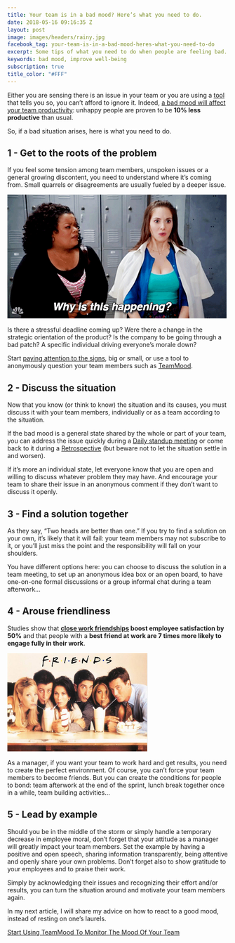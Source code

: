 ```yaml
---
title: Your team is in a bad mood? Here’s what you need to do.
date: 2018-05-16 09:16:35 Z
layout: post
image: images/headers/rainy.jpg
facebook_tag: your-team-is-in-a-bad-mood-heres-what-you-need-to-do
excerpt: Some tips of what you need to do when people are feeling bad.
keywords: bad mood, improve well-being
subscription: true
title_color: "#FFF"
---
```


Either you are sensing there is an issue in your team or you are using a <a href="https://www.teammood.com/">tool</a> that tells you so, you can’t afford to ignore it. Indeed, <a href="https://blog.teammood.com/en/2017/03/07/wellbeing-at-work-the-benefits-of-happiness-in-the-workplace.html">a bad mood will affect your team productivity</a>: unhappy people are proven to be **10% less productive** than usual. 

So, if a bad situation arises, here is what you need to do.

## 1 - Get to the roots of the problem

If you feel some tension among team members, unspoken issues or a general growing discontent, you need to understand where it’s coming from. Small quarrels or disagreements are usually fueled by a deeper issue. 

<img class="right" src="/images/posts/why.gif" alt="Chicken and pigs">

Is there a stressful deadline coming up? Were there a change in the strategic orientation of the product? Is the company to be going through a bad patch? A specific individual driving everyone’s morale down?

Start <a href="https://blog.teammood.com/en/2017/04/11/8-warnings-that-a-crisis-is-looming-among-your-teammates.html">paying attention to the signs</a>, big or small, or use a tool to anonymously question your team members such as <a href="https://www.teammood.com/">TeamMood</a>.

## 2 - Discuss the situation
 
Now that you know (or think to know) the situation and its causes, you must discuss it with your team members, individually or as a team according to the situation. 

If the bad mood is a general state shared by the whole or part of your team, you can address the issue quickly during a <a href="https://blog.teammood.com/2018/04/18/best-practices-to-run-effective-daily-standup-meetings.html">Daily standup meeting</a> or come back to it during a <a href="https://blog.teammood.com/2018/02/07/a-simple-guide-to-run-agile-retrospectives.html">Retrospective</a> (but beware not to let the situation settle in and worsen).

If it’s more an individual state, let everyone know that you are open and willing to discuss whatever problem they may have. And encourage your team to share their issue in an anonymous comment if they don’t want to discuss it openly.

## 3 - Find a solution together

As they say, “Two heads are better than one.” If you try to find a solution on your own, it’s likely that it will fail: your team members may not subscribe to it, or you’ll just miss the point and the responsibility will fall on your shoulders. 

You have different options here: you can choose to discuss the solution in a team meeting, to set up an anonymous idea box or an open board, to have one-on-one formal discussions or a group informal chat during a team afterwork...

## 4 - Arouse friendliness

Studies show that **<a href="http://www.snacknation.com/blog/employee-happiness/">close work friendships</a> boost employee satisfaction by 50%** and that people with a **best friend at work are 7 times more likely to engage fully in their work**.

<img class="right" src="/images/posts/friends-tv-show.jpg" alt="Chicken and pigs">

As a manager, if you want your team to work hard and get results, you need to create the perfect environment. Of course, you can’t force your team members to become friends. But you can create the conditions for people to bond: team afterwork at the end of the sprint, lunch break together once in a while, team building activities...

## 5 - Lead by example

Should you be in the middle of the storm or simply handle a temporary decrease in employee moral, don’t forget that your attitude as a manager will greatly impact your team members. Set the example by having a positive and open speech, sharing information transparently, being attentive and openly share your own problems. Don’t forget also to show gratitude to your employees and to praise their work.

Simply by acknowledging their issues and recognizing their effort and/or results, you can turn the situation around and motivate your team members again.

In my next article, I will share my advice on how to react to a good mood, instead of resting on one’s laurels. <!-- Subscribe to our newsletter to receive our articles directly in your inbox!-->

<a class="button" href="https://www.teammood.com/">Start Using TeamMood To Monitor The Mood Of Your Team</a>
